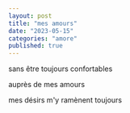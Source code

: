 ```yaml
---
layout: post
title: "mes amours"
date: "2023-05-15"
categories: "amore"
published: true
---
```


sans être toujours confortables  

auprès de mes amours  

mes désirs m'y ramènent toujours  
